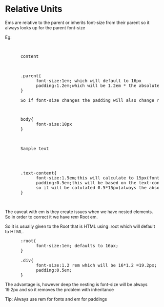 # Relative Units

<p>Ems are relative to the parent or inherits font-size from their parent so it always looks up for the parent font-size</p>
Eg:

<pre>
      <div class="parent">
      content
      </div>

      .parent{
            font-size:1em; which will default to 16px
            padding:1.2em;which will be 1.2em * the absolute value of font-size 16px=19.2px;
      }

      So if font-size changes the padding will also change relatively and the rendered or computed value will be always in absolute value(pixels).

      
</pre>

<pre>
      body{
            font-size:10px
      }

      <div class="text-content">
      Sample text
      
      </div>

      .text-content{
            font-size:1.5em;this will calculate to 15px(font-size inherited from the body)
            padding:0.5em;this will be based on the text-content font-size since it is the parent here
            so it will be calulated 0.5*15px(always the absolute value)=7.5px;
      }


</pre>

The caveat with em is they create issues when we have nested elements. So in order to correct it we have
<i>rem</i> Root em.

So it is usually given to the Root that is HTML using :root which will default to HTML.

<pre>
      :root{
            font-size:1em; defaults to 16px;
      }

      .div{
            font-size:1.2 rem which will be 16*1.2 =19.2px;
            padding:0.5em;
      }
</pre>

The advantage is, however deep the nesting is font-size will be always 19.2px and so it removes the problem with inheritance

Tip: Always use rem for fonts and em for paddings
